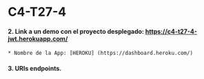 # C4-T27-4

#### 2. Link a un demo con el proyecto desplegado: https://c4-t27-4-jwt.herokuapp.com/

```
* Nombre de la App: [HEROKU] (https://dashboard.heroku.com/)
```
#### 3. URIs endpoints.
